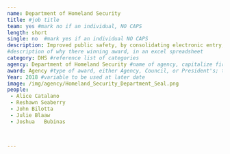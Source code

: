 ```yaml
---
name: Department of Homeland Security
title: #job title
team: yes #mark no if an individual, NO CAPS
length: short
single: no  #mark yes if an individual NO CAPS
description: Improved public safety, by consolidating electronic entry, exit, and flight status information for cargo screening facilities at Chicago O’Hare International Airport into a single data repository. 102 million passengers and 1.9 million tons of cargo moved through O’Hare in 2017.
#description of why there winning award, in an excel spreadsheet
category: DHS #reference list of categories
agency: Department of Homeland Security #name of agency, capitalize first letter of each name
award: Agency #type of award, either Agency, Council, or President's; this is case sensitive so make sure to match the options listed exactly. This section generates the format of the card
Year: 2018 #variable to be used at later date
image: /img/agency/Homeland_Security_Department_Seal.png
people:
 - Alice Catalano
 - Reshawn Seaberry
 - John	Bilotta
 - Julie Blaaw
 - Joshua	Bubinas



---
```

